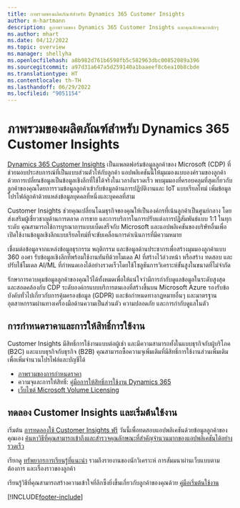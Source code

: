 ```yaml
---
title: ภาพรวมของผลิตภัณฑ์สำหรับ Dynamics 365 Customer Insights
author: m-hartmann
description: ดูภาพรวมของ Dynamics 365 Customer Insights และคุณลักษณะหลักๆ
ms.author: mhart
ms.date: 04/12/2022
ms.topic: overview
ms.manager: shellyha
ms.openlocfilehash: a8b982d761b6598fb5c582963dbc00852089a396
ms.sourcegitcommit: a97d31a647a5d259140a1baaeef8c6ea10b8cbde
ms.translationtype: HT
ms.contentlocale: th-TH
ms.lasthandoff: 06/29/2022
ms.locfileid: "9051154"
---
```

# <a name="product-overview-for-dynamics-365-customer-insights"></a>ภาพรวมของผลิตภัณฑ์สำหรับ Dynamics 365 Customer Insights

[Dynamics 365 Customer Insights](https://dynamics.microsoft.com/ai/customer-insights/) เป็นแพลตฟอร์มข้อมูลลูกค้าของ Microsoft (CDP) ที่ช่วยมอบประสบการณ์ที่เป็นแบบส่วนตัวให้กับลูกค้า แอปพลิเคชันนี้ให้มุมมองแบบองค์รวมของลูกค้าด้วยการเปลี่ยนข้อมูลเป็นข้อมูลเชิงลึกที่ใช้ได้จริงในเวลาอันรวดเร็ว พบมุมมองที่ครอบคลุมที่สุดเกี่ยวกับลูกค้าของคุณโดยการรวมข้อมูลลูกค้าเข้ากับข้อมูลด้านการปฏิบัติงานและ IoT แบบเรียลไทม์ เพิ่มข้อมูลโปรไฟล์ลูกค้าด้วยแหล่งข้อมูลบุคคลที่หนึ่งและบุคคลที่สาม 

Customer Insights ช่วยคุณเปลี่ยนโฉมธุรกิจของคุณให้เป็นองค์กรที่เน้นลูกค้าเป็นศูนย์กลาง โดยส่งเสริมผู้เชี่ยวชาญด้านการตลาด การขาย และการบริการในการปรับแต่งการปฏิสัมพันธ์แบบ 1:1 ในทุกระดับ คุณสามารถใช้การบูรณาการแบบเบ็ดเสร็จกับ Microsoft และแอปพลิเคชันของบริษัทอื่นเพื่อเปิดใช้งานข้อมูลเชิงลึกแบบเรียลไทม์ที่จะขับเคลื่อนการดำเนินการที่มีความหมาย

เชื่อมต่อข้อมูลจากแหล่งข้อมูลธุรกรรม พฤติกรรม และข้อมูลด้านประชากรเพื่อสร้างมุมมองลูกค้าแบบ 360 องศา รับข้อมูลเชิงลึกที่พร้อมใช้งานทันทีด้วยโมเดล AI ที่สร้างไว้ล่วงหน้า หรือสร้าง ทดสอบ และปรับใช้โมเดล AI/ML ที่กำหนดเองได้อย่างรวดเร็วโดยใช้โซลูชันการวิเคราะห์ขั้นสูงในขนาดที่ไม่จำกัด

รักษาการควบคุมข้อมูลลูกค้าของคุณไว้ได้ทั้งหมดเพื่อให้แน่ใจว่ามีการกำกับดูแลข้อมูลในระดับสูงสุดและสอดคล้องกับ CDP ระดับองค์กรแบบบริการตนเองที่สร้างขึ้นบน Microsoft Azure รองรับข้อบังคับทั่วไปเกี่ยวกับการคุ้มครองข้อมูล (GDPR) และข้อกำหนดทางกฎหมายอื่นๆ และมาตรฐานอุตสาหกรรมผ่านทางเครื่องมือด้านความเป็นส่วนตัว ความปลอดภัย และการกำกับดูแลในตัว

## <a name="pricing-and-licensing"></a>การกำหนดราคาและการให้สิทธิ์การใช้งาน
Customer Insights มีสิทธิ์การใช้งานแบบต่อผู้เช่า และมีความสามารถทั้งในแบบธุรกิจกับผู้บริโภค (B2C) และแบบธุรกิจกับธุรกิจ (B2B) คุณสามารถซื้อความจุเพิ่มเติมที่มีสิทธิ์การใช้งานส่วนเพิ่มเติมเพื่อเพิ่มจำนวนโปรไฟล์และบัญชีได้

- [ภาพรวมของการกำหนดราคา](https://dynamics.microsoft.com/ai/customer-insights/pricing/)
- ความจุและการให้สิทธิ์: [คู่มือการให้สิทธิ์การใช้งาน Dynamics 365](https://go.microsoft.com/fwlink/?LinkId=866544)
- [เว็บไซต์ Microsoft Volume Licensing](https://www.microsoft.com/licensing/how-to-buy/how-to-buy)

## <a name="try-customer-insights-and-get-started"></a>ทดลอง Customer Insights และเริ่มต้นใช้งาน

เริ่มต้น [การทดลองใช้ Customer Insights ฟรี](https://signup.microsoft.com/create-account/signup?SKU=036c2481-aa8a-47cd-ab43-324f0c157c2d&ali=1&RU=https:%2F%2Fhome.ci.ai.dynamics.com%2Fstart%2Ftrial&products=036c2481-aa8a-47cd-ab43-324f0c157c2d) วันนี้เพื่อทดสอบแอปพลิเคชันด้วยข้อมูลลูกค้าของคุณเอง [ค้นหาวิธีที่คุณสามารถเข้าถึงและสำรวจคุณลักษณะที่สำคัญจำนวนมากของแอปพลิเคชันได้อย่างรวดเร็ว](trial-signup.md) 

เรียกดู [ทรัพยากรการเรียนรู้ที่แนะนำ](https://dynamics.microsoft.com/ai/customer-insights/resources/) รวมถึงรายงานของนักวิเคราะห์ การสัมมนาผ่านเว็บแบบตามต้องการ และเรื่องราวของลูกค้า

เรียนรู้วิธีที่คุณสามารถสร้างความเข้าใจที่ลึกซึ้งยิ่งขึ้นเกี่ยวกับลูกค้าของคุณด้วย [คู่มือเริ่มต้นใช้งาน](get-started.md)

[!INCLUDE[footer-include](includes/footer-banner.md)]
